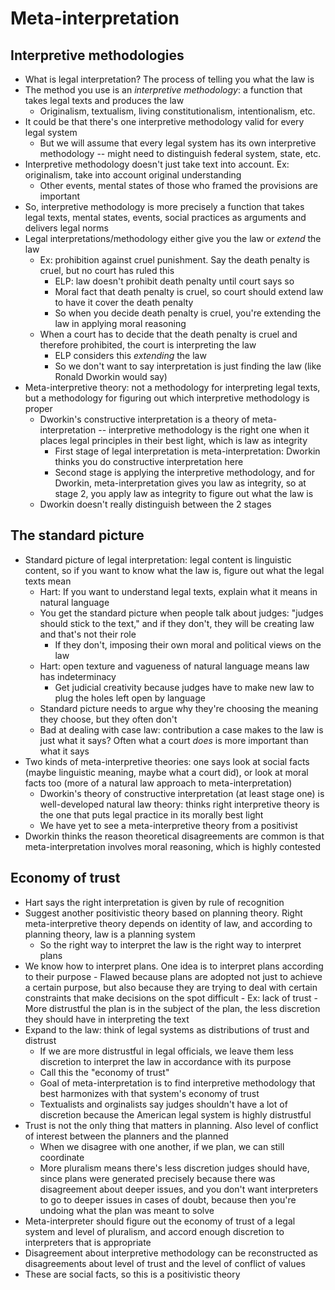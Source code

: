 # Meta-interpretation

## Interpretive methodologies

- What is legal interpretation? The process of telling you what the law is
- The method you use is an *interpretive methodology*: a function that takes legal texts and produces the law
	- Originalism, textualism, living constitutionalism, intentionalism, etc.
- It could be that there's one interpretive methodology valid for every legal system
	- But we will assume that every legal system has its own interpretive methodology -- might need to distinguish federal system, state, etc.
- Interpretive methodology doesn't just take text into account. Ex: originalism, take into account original understanding
	- Other events, mental states of those who framed the provisions are important
- So, interpretive methodology is more precisely a function that takes legal texts, mental states, events, social practices as arguments and delivers legal norms
- Legal interpretations/methodology either give you the law or *extend* the law
	- Ex: prohibition against cruel punishment. Say the death penalty is cruel, but no court has ruled this
		- ELP: law doesn't prohibit death penalty until court says so
		- Moral fact that death penalty is cruel, so court should extend law to have it cover the death penalty
		- So when you decide death penalty is cruel, you're extending the law in applying moral reasoning
	- When a court has to decide that the death penalty is cruel and therefore prohibited, the court is interpreting the law
		- ELP considers this *extending* the law
		- So we don't want to say interpretation is just finding the law (like Ronald Dworkin would say)
- Meta-interpretive theory: not a methodology for interpreting legal texts, but a methodology for figuring out which interpretive methodology is proper
	- Dworkin's constructive interpretation is a theory of meta-interpretation -- interpretive methodology is the right one when it places legal principles in their best light, which is law as integrity
		- First stage of legal interpretation is meta-interpretation: Dworkin thinks you do constructive interpretation here
		- Second stage is applying the interpretive methodology, and for Dworkin, meta-interpretation gives you law as integrity, so at stage 2, you apply law as integrity to figure out what the law is
	- Dworkin doesn't really distinguish between the 2 stages

## The standard picture

- Standard picture of legal interpretation: legal content is linguistic content, so if you want to know what the law is, figure out what the legal texts mean
	- Hart: If you want to understand legal texts, explain what it means in natural language
	- You get the standard picture when people talk about judges: "judges should stick to the text," and if they don't, they will be creating law and that's not their role
		- If they don't, imposing their own moral and political views on the law
	- Hart: open texture and vagueness of natural language means law has indeterminacy
		- Get judicial creativity because judges have to make new law to plug the holes left open by language
	- Standard picture needs to argue why they're choosing the meaning they choose, but they often don't
	- Bad at dealing with case law: contribution a case makes to the law is just what it says? Often what a court *does* is more important than what it says
- Two kinds of meta-interpretive theories: one says look at social facts (maybe linguistic meaning, maybe what a court did), or look at moral facts too (more of a natural law approach to meta-interpretation)
	- Dworkin's theory of constructive interpretation (at least stage one) is well-developed natural law theory: thinks right interpretive theory is the one that puts legal practice in its morally best light
	- We have yet to see a meta-interpretive theory from a positivist
- Dworkin thinks the reason theoretical disagreements are common is that meta-interpretation involves moral reasoning, which is highly contested

## Economy of trust

- Hart says the right interpretation is given by rule of recognition
- Suggest another positivistic theory based on planning theory. Right meta-interpretive theory depends on identity of law, and according to planning theory, law is a planning system
	- So the right way to interpret the law is the right way to interpret plans
- We know how to interpret plans. One idea is to interpret plans according to their purpose
		- Flawed because plans are adopted not just to achieve a certain purpose, but also because they are trying to deal with certain constraints that make decisions on the spot difficult
		- Ex: lack of trust
		- More distrustful the plan is in the subject of the plan, the less discretion they should have in interpreting the text
- Expand to the law: think of legal systems as distributions of trust and distrust
	- If we are more distrustful in legal officials, we leave them less discretion to interpret the law in accordance with its purpose
	- Call this the "economy of trust"
	- Goal of meta-interpretation is to find interpretive methodology that best harmonizes with that system's economy of trust
	- Textualists and orginalists say judges shouldn't have a lot of discretion because the American legal system is highly distrustful
- Trust is not the only thing that matters in planning. Also level of conflict of interest between the planners and the planned
	- When we disagree with one another, if we plan, we can still coordinate
	- More pluralism means there's less discretion judges should have, since plans were generated precisely because there was disagreement about deeper issues, and you don't want interpreters to go to deeper issues in cases of doubt, because then you're undoing what the plan was meant to solve
- Meta-interpreter should figure out the economy of trust of a legal system and level of pluralism, and accord enough discretion to interpreters that is appropriate
- Disagreement about interpretive methodology can be reconstructed as disagreements about level of trust and the level of conflict of values
- These are social facts, so this is a positivistic theory

